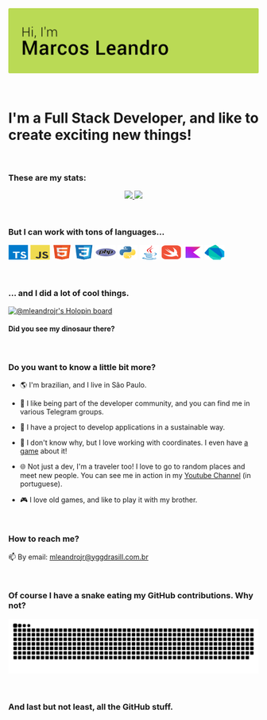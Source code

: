 <img alt="" src="./assets/cover.png">

&nbsp;

# I'm a Full Stack Developer, and like to create exciting new things!

&nbsp;

### These are my stats:
<div align="center">
  <a href="https://github.com/mleandrojr">
    <img height="180em" src="https://github-readme-stats.vercel.app/api?username=mleandrojr&show_icons=true&theme=onedark&include_all_commits=true&count_private=true">
    <img height="180em" src="https://github-readme-stats.vercel.app/api/top-langs/?username=mleandrojr&layout=compact&langs_count=10&theme=onedark">
  </a>
</div>

&nbsp;

### But I can work with tons of languages...
<div>
  <img alt="" title="TypeScript" height="30" width="40" src="https://raw.githubusercontent.com/devicons/devicon/master/icons/typescript/typescript-original.svg">
  <img alt="" title="JavaScript" height="30" width="40" src="https://raw.githubusercontent.com/devicons/devicon/master/icons/javascript/javascript-original.svg">
  <img alt="" title="HTML 5" height="30" width="40" src="https://raw.githubusercontent.com/devicons/devicon/master/icons/html5/html5-original.svg">
  <img alt="" title="CSS 3" height="30" width="40" src="https://raw.githubusercontent.com/devicons/devicon/master/icons/css3/css3-original.svg">
  <img alt="" title="PHP" height="30" width="40" src="https://raw.githubusercontent.com/devicons/devicon/master/icons/php/php-original.svg">
  <img alt="" title="Python" height="30" width="40" src="https://raw.githubusercontent.com/devicons/devicon/master/icons/python/python-original.svg">
  <img alt="" title="Java" height="30" width="40" src="https://raw.githubusercontent.com/devicons/devicon/master/icons/java/java-original.svg">
  <img alt="" title="Swift" height="30" width="40" src="https://raw.githubusercontent.com/devicons/devicon/master/icons/swift/swift-original.svg">
  <img alt="" title="Kotlin" height="30" width="40" src="https://raw.githubusercontent.com/devicons/devicon/master/icons/kotlin/kotlin-original.svg">
  <img alt="" title="Dart" height="30" width="40" src="https://raw.githubusercontent.com/devicons/devicon/master/icons/dart/dart-original.svg">
</div>

&nbsp;

### ... and I did a lot of cool things.
[![@mleandrojr's Holopin board](https://holopin.me/mleandrojr)](https://holopin.io/@mleandrojr)
#### Did you see my dinosaur there?

&nbsp;

### Do you want to know a little bit more?
 - 🌎 I'm brazilian, and I live in São Paulo.

 - 💬 I like being part of the developer community, and you can find me in various Telegram groups.

 - 🌱 I have a project to develop applications in a sustainable way.

 - 🧭 I don't know why, but I love working with coordinates. I even have [a game](https://whereintheworld.app) about it!
 - 🌐 Not just a dev, I'm a traveler too! I love to go to random places and meet new people. You can see me in action in my [Youtube Channel](https://www.youtube.com/@boradargas/) (in portuguese).

  - 🎮 I love old games, and like to play it with my brother.

&nbsp;

### How to reach me?
📫 By email: [mleandrojr@yggdrasill.com.br](mailto:mleandrojr@yggdrasill.com.br)

&nbsp;

### Of course I have a snake eating my GitHub contributions. Why not?

![snake gif](https://github.com/mleandrojr/mleandrojr/blob/output/github-contribution-grid-snake-dark.svg)

&nbsp;

### And last but not least, all the GitHub stuff.
